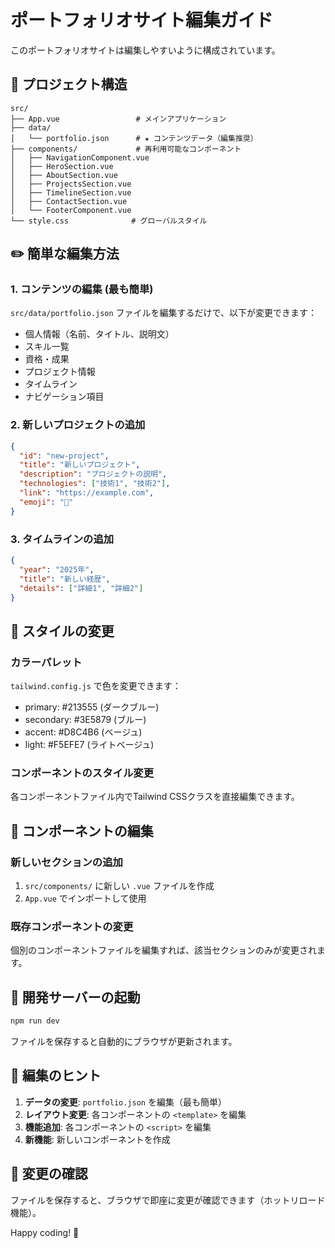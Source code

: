 # ポートフォリオサイト編集ガイド

このポートフォリオサイトは編集しやすいように構成されています。

## 📁 プロジェクト構造

```
src/
├── App.vue                 # メインアプリケーション
├── data/
│   └── portfolio.json      # ★ コンテンツデータ（編集推奨）
├── components/             # 再利用可能なコンポーネント
│   ├── NavigationComponent.vue
│   ├── HeroSection.vue
│   ├── AboutSection.vue
│   ├── ProjectsSection.vue
│   ├── TimelineSection.vue
│   ├── ContactSection.vue
│   └── FooterComponent.vue
└── style.css              # グローバルスタイル
```

## ✏️ 簡単な編集方法

### 1. コンテンツの編集 (最も簡単)
`src/data/portfolio.json` ファイルを編集するだけで、以下が変更できます：
- 個人情報（名前、タイトル、説明文）
- スキル一覧
- 資格・成果
- プロジェクト情報
- タイムライン
- ナビゲーション項目

### 2. 新しいプロジェクトの追加
```json
{
  "id": "new-project",
  "title": "新しいプロジェクト",
  "description": "プロジェクトの説明",
  "technologies": ["技術1", "技術2"],
  "link": "https://example.com",
  "emoji": "🚀"
}
```

### 3. タイムラインの追加
```json
{
  "year": "2025年",
  "title": "新しい経歴",
  "details": ["詳細1", "詳細2"]
}
```

## 🎨 スタイルの変更

### カラーパレット
`tailwind.config.js` で色を変更できます：
- primary: #213555 (ダークブルー)
- secondary: #3E5879 (ブルー)
- accent: #D8C4B6 (ベージュ)
- light: #F5EFE7 (ライトベージュ)

### コンポーネントのスタイル変更
各コンポーネントファイル内でTailwind CSSクラスを直接編集できます。

## 🔧 コンポーネントの編集

### 新しいセクションの追加
1. `src/components/` に新しい `.vue` ファイルを作成
2. `App.vue` でインポートして使用

### 既存コンポーネントの変更
個別のコンポーネントファイルを編集すれば、該当セクションのみが変更されます。

## 🚀 開発サーバーの起動

```bash
npm run dev
```

ファイルを保存すると自動的にブラウザが更新されます。

## 📝 編集のヒント

1. **データの変更**: `portfolio.json` を編集（最も簡単）
2. **レイアウト変更**: 各コンポーネントの `<template>` を編集
3. **機能追加**: 各コンポーネントの `<script>` を編集
4. **新機能**: 新しいコンポーネントを作成

## 🔄 変更の確認
ファイルを保存すると、ブラウザで即座に変更が確認できます（ホットリロード機能）。

Happy coding! 🎉
